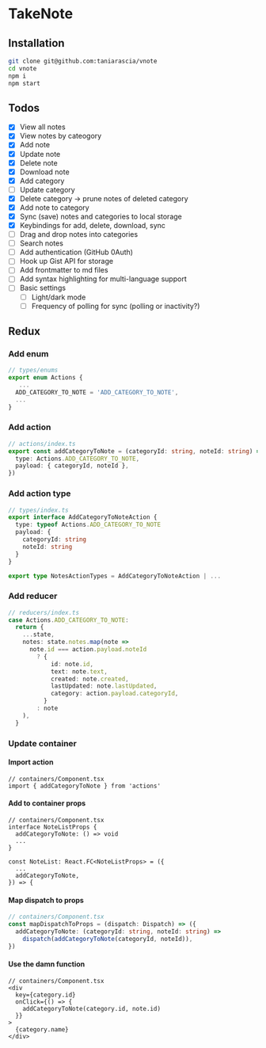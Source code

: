 # TakeNote

## Installation

```bash
git clone git@github.com:taniarascia/vnote
cd vnote
npm i
npm start
```

## Todos

- [x] View all notes
- [x] View notes by cateogory
- [x] Add note
- [x] Update note
- [x] Delete note
- [x] Download note
- [x] Add category
- [ ] Update category
- [x] Delete category -> prune notes of deleted category
- [x] Add note to category
- [x] Sync (save) notes and categories to local storage
- [x] Keybindings for add, delete, download, sync
- [ ] Drag and drop notes into categories
- [ ] Search notes
- [ ] Add authentication (GitHub 0Auth)
- [ ] Hook up Gist API for storage
- [ ] Add frontmatter to md files
- [ ] Add syntax highlighting for multi-language support
- [ ] Basic settings
  - [ ] Light/dark mode
  - [ ] Frequency of polling for sync (polling or inactivity?)

## Redux

### Add enum

```ts
// types/enums
export enum Actions {
   ...
  ADD_CATEGORY_TO_NOTE = 'ADD_CATEGORY_TO_NOTE',
  ...
}
```

### Add action

```ts
// actions/index.ts
export const addCategoryToNote = (categoryId: string, noteId: string) => ({
  type: Actions.ADD_CATEGORY_TO_NOTE,
  payload: { categoryId, noteId },
})
```

### Add action type

```ts
// types/index.ts
export interface AddCategoryToNoteAction {
  type: typeof Actions.ADD_CATEGORY_TO_NOTE
  payload: {
    categoryId: string
    noteId: string
  }
}

export type NotesActionTypes = AddCategoryToNoteAction | ...
```

### Add reducer

```ts
// reducers/index.ts
case Actions.ADD_CATEGORY_TO_NOTE:
  return {
    ...state,
    notes: state.notes.map(note =>
      note.id === action.payload.noteId
        ? {
            id: note.id,
            text: note.text,
            created: note.created,
            lastUpdated: note.lastUpdated,
            category: action.payload.categoryId,
          }
        : note
    ),
  }
```

### Update container

#### Import action

```tsx
// containers/Component.tsx
import { addCategoryToNote } from 'actions'
```

#### Add to container props

```tsx
// containers/Component.tsx
interface NoteListProps {
  addCategoryToNote: () => void
  ...
}

const NoteList: React.FC<NoteListProps> = ({
  ...
  addCategoryToNote,
}) => {
```

#### Map dispatch to props

```ts
// containers/Component.tsx
const mapDispatchToProps = (dispatch: Dispatch) => ({
  addCategoryToNote: (categoryId: string, noteId: string) =>
    dispatch(addCategoryToNote(categoryId, noteId)),
})
```

#### Use the damn function

```tsx
// containers/Component.tsx
<div
  key={category.id}
  onClick={() => {
    addCategoryToNote(category.id, note.id)
  }}
>
  {category.name}
</div>
```
